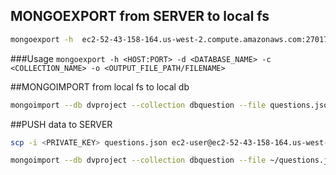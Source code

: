 ## MONGOEXPORT from SERVER to local fs
```bash
mongoexport -h  ec2-52-43-158-164.us-west-2.compute.amazonaws.com:27017  -d dvproject -c dbquestion -o questions.json
```

###Usage
`mongoexport -h <HOST:PORT> -d <DATABASE_NAME> -c <COLLECTION_NAME> -o <OUTPUT_FILE_PATH/FILENAME>`

##MONGOIMPORT from local fs to local db

```bash
mongoimport --db dvproject --collection dbquestion --file questions.json
```

##PUSH data to SERVER

```bash
scp -i <PRIVATE_KEY> questions.json ec2-user@ec2-52-43-158-164.us-west-2.compute.amazonaws.com:~/
```

```bash
mongoimport --db dvproject --collection dbquestion --file ~/questions.json
```

